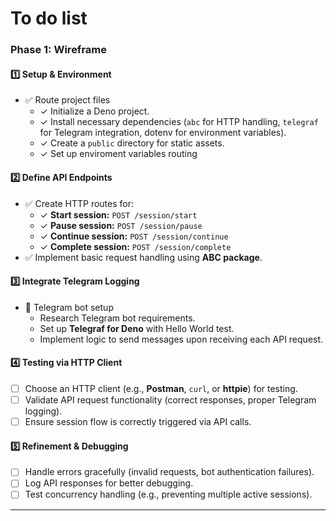 # To do list

### **Phase 1: Wireframe**

#### 1️⃣ **Setup & Environment**

- ✅ Route project files
  - ✓ Initialize a Deno project.
  - ✓ Install necessary dependencies (`abc` for HTTP handling, `telegraf` for
    Telegram integration, dotenv for environment variables).
  - ✓ Create a `public` directory for static assets.
  - ✓ Set up enviroment variables routing

#### 2️⃣ **Define API Endpoints**

- ✅ Create HTTP routes for:
  - ✓ **Start session:** `POST /session/start`
  - ✓ **Pause session:** `POST /session/pause`
  - ✓ **Continue session:** `POST /session/continue`
  - ✓ **Complete session:** `POST /session/complete`
- ✅ Implement basic request handling using **ABC package**.

#### 3️⃣ **Integrate Telegram Logging**

- 🚧 Telegram bot setup
  - Research Telegram bot requirements.
  - Set up **Telegraf for Deno** with Hello World test.
  - Implement logic to send messages upon receiving each API request.

#### 4️⃣ **Testing via HTTP Client**

- [ ] Choose an HTTP client (e.g., **Postman**, `curl`, or **httpie**) for
      testing.
- [ ] Validate API request functionality (correct responses, proper Telegram
      logging).
- [ ] Ensure session flow is correctly triggered via API calls.

#### 5️⃣ **Refinement & Debugging**

- [ ] Handle errors gracefully (invalid requests, bot authentication failures).
- [ ] Log API responses for better debugging.
- [ ] Test concurrency handling (e.g., preventing multiple active sessions).

---